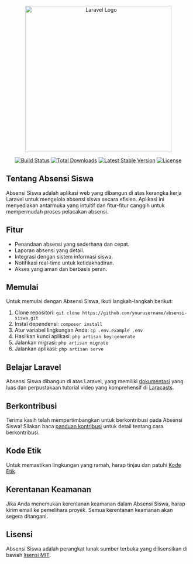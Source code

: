 <p align="center"><a href="https://laravel.com" target="_blank"><img src="https://raw.githubusercontent.com/laravel/art/master/logo-lockup/5%20SVG/2%20CMYK/1%20Full%20Color/laravel-logolockup-cmyk-red.svg" width="400" alt="Laravel Logo"></a></p>

<p align="center">
<a href="https://github.com/laravel/framework/actions"><img src="https://github.com/laravel/framework/workflows/tests/badge.svg" alt="Build Status"></a>
<a href="https://packagist.org/packages/laravel/framework"><img src="https://img.shields.io/packagist/dt/laravel/framework" alt="Total Downloads"></a>
<a href="https://packagist.org/packages/laravel/framework"><img src="https://img.shields.io/packagist/v/laravel/framework" alt="Latest Stable Version"></a>
<a href="https://packagist.org/packages/laravel/framework"><img src="https://img.shields.io/packagist/l/laravel/framework" alt="License"></a>
</p>

## Tentang Absensi Siswa

Absensi Siswa adalah aplikasi web yang dibangun di atas kerangka kerja Laravel untuk mengelola absensi siswa secara efisien. Aplikasi ini menyediakan antarmuka yang intuitif dan fitur-fitur canggih untuk mempermudah proses pelacakan absensi.

## Fitur

- Penandaan absensi yang sederhana dan cepat.
- Laporan absensi yang detail.
- Integrasi dengan sistem informasi siswa.
- Notifikasi real-time untuk ketidakhadiran.
- Akses yang aman dan berbasis peran.

## Memulai

Untuk memulai dengan Absensi Siswa, ikuti langkah-langkah berikut:

1. Clone repositori: `git clone https://github.com/yourusername/absensi-siswa.git`
2. Instal dependensi: `composer install`
3. Atur variabel lingkungan Anda: `cp .env.example .env`
4. Hasilkan kunci aplikasi: `php artisan key:generate`
5. Jalankan migrasi: `php artisan migrate`
6. Jalankan aplikasi: `php artisan serve`

## Belajar Laravel

Absensi Siswa dibangun di atas Laravel, yang memiliki [dokumentasi](https://laravel.com/docs) yang luas dan perpustakaan tutorial video yang komprehensif di [Laracasts](https://laracasts.com).

## Berkontribusi

Terima kasih telah mempertimbangkan untuk berkontribusi pada Absensi Siswa! Silakan baca [panduan kontribusi](https://laravel.com/docs/contributions) untuk detail tentang cara berkontribusi.

## Kode Etik

Untuk memastikan lingkungan yang ramah, harap tinjau dan patuhi [Kode Etik](https://laravel.com/docs/contributions#code-of-conduct).

## Kerentanan Keamanan

Jika Anda menemukan kerentanan keamanan dalam Absensi Siswa, harap kirim email ke pemelihara proyek. Semua kerentanan keamanan akan segera ditangani.

## Lisensi

Absensi Siswa adalah perangkat lunak sumber terbuka yang dilisensikan di bawah [lisensi MIT](https://opensource.org/licenses/MIT).
